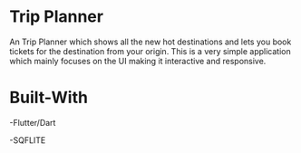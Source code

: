 # Trip Planner

An Trip Planner which shows all the new hot destinations and lets you book tickets for the destination from your origin.
This is a very simple application which mainly focuses on the UI making it interactive and responsive. 

# Built-With
-Flutter/Dart

-SQFLITE
